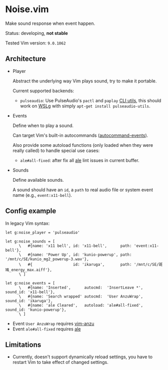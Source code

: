 Noise.vim
=========

Make sound response when event happen.

Status: developing, **not stable**

Tested Vim version: `9.0.1062`


Architecture
------------

- Player

  Abstract the underlying way Vim plays sound, try to make it portable.

  Current supported backends:

  - `pulseaudio`: Use PulseAudio's `pactl` and `paplay` [CLI utils][pulseaudio-cli], this should work on [WSLg][] with simply `apt-get install pulseaudio-utils`.

- Events

  Define when to play a sound.

  Can target Vim's built-in autocommands ([autocommand-events][]).

  Also provide some autoload functions (only loaded when they were really
  called) to handle special use cases:

  - `ale#all-fixed`: after fix all [ale][] lint issues in current buffer.

- Sounds

  Define available sounds.

  A sound should have an `id`, a `path` to real audio file or system event name (e.g., `event:x11-bell`).


Config example
--------------

In legacy Vim syntax:

```vim
let g:noise_player = 'pulseaudio'

let g:noise_sounds = [
      \   #{name: 'x11 bell', id: 'x11-bell',      path: 'event:x11-bell'},
      \   #{name: 'Power Up', id: 'kunio-powerup', path: '/mnt/c/SE/kunio_mg2_powerup-3.wav'},
      \   #{                  id: 'ikaruga',       path: '/mnt/c/SE/斑鳩_energy_max.aiff'},
      \ ]

let g:noise_events = [
      \   #{name: 'Inserted',      autocmd:  'InsertLeave *', sound_id: 'x11-bell'},
      \   #{name: 'Search wrapped' autocmd:  'User AnzuWrap', sound_id: 'ikaruga'},
      \   #{name: 'ale Cleared',   autoload: 'ale#all-fixed', sound_id: 'kunio-powerup'},
      \ ]
```

- Event `User AnzuWrap` requires [vim-anzu][]
- Event `ale#all-fixed` requires [ale][]


Limitations
-----------

- Currently, doesn't support dynamically reload settings, you have to restart
  Vim to take effect of changed settings.



[pulseaudio-cli]: https://www.freedesktop.org/wiki/Software/PulseAudio/Documentation/User/CLI/
[WSLg]: https://github.com/microsoft/wslg
[autocommand-events]: https://vimhelp.org/autocmd.txt.html#autocommand-events
[vim-anzu]: https://github.com/osyo-manga/vim-anzu
[ale]: https://github.com/dense-analysis/ale
